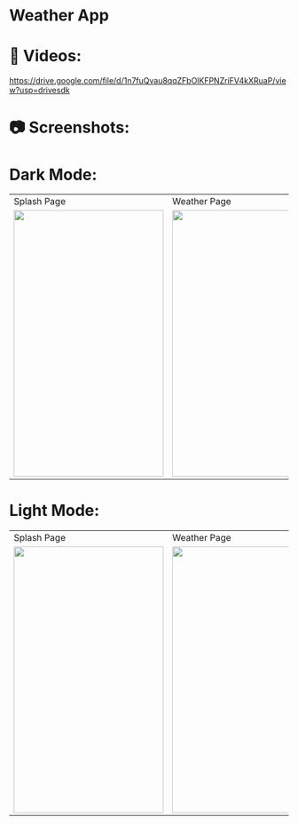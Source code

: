 # Weather App


# 🎥 Videos:
https://drive.google.com/file/d/1n7fuQvau8qqZFbOlKFPNZriFV4kXRuaP/view?usp=drivesdk



# 📷 Screenshots:
# Dark Mode:
<table>
  <tr>
     <td>Splash Page</td>
     <td>Weather Page</td>
     <td>Drawer</td>
     <td>Next five days page</td>
  </tr>
  <tr>
    <td><img src="https://user-images.githubusercontent.com/73462985/186800902-96783a68-adad-460c-8857-b1919cc4ed04.jpg" width=270 height=480></td>
    <td><img src="https://user-images.githubusercontent.com/73462985/186800911-456c15df-d6b6-411d-b5cc-868766795ca5.jpg" width=270 height=480></td>
    <td><img src="https://user-images.githubusercontent.com/73462985/186800929-bff98fee-6763-471c-9562-e8ba159ab9bc.jpg" width=270 height=480></td>
    <td><img src="https://user-images.githubusercontent.com/73462985/186800934-af4f9499-261d-4359-a36b-7f346c357724.jpg" width=270 height=480></td>
  </tr>
 </table>
 
 # Light Mode:
<table>
  <tr>
     <td>Splash Page</td>
     <td>Weather Page</td>
     <td>Drawer</td>
     <td>Next five days page</td>
  </tr>
  <tr>
    <td><img src="https://user-images.githubusercontent.com/73462985/186801630-1635ec23-3a71-403f-b2a5-8bad73262a31.jpg" width=270 height=480></td>
    <td><img src="https://user-images.githubusercontent.com/73462985/186801613-b57de983-0adb-4cdd-a6d3-3f50d7d96cc2.jpg" width=270 height=480></td>
    <td><img src="https://user-images.githubusercontent.com/73462985/186801620-8f682285-2692-4b0f-8d21-0542cb275528.jpg" width=270 height=480></td>
    <td><img src="https://user-images.githubusercontent.com/73462985/186801623-0cff69a9-5ee8-45d2-8b87-5f3237ed5148.jpg" width=270 height=480></td>
  </tr>
 </table>
